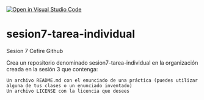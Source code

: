 [![Open in Visual Studio Code](https://classroom.github.com/assets/open-in-vscode-c66648af7eb3fe8bc4f294546bfd86ef473780cde1dea487d3c4ff354943c9ae.svg)](https://classroom.github.com/online_ide?assignment_repo_id=7759161&assignment_repo_type=AssignmentRepo)
# sesion7-tarea-individual
Sesion 7 Cefire Github


Crea un repositorio denominado sesion7-tarea-individual en la organización creada en la sesión 3 que contenga:

    Un archivo README.md con el enunciado de una práctica (puedes utilizar alguna de tus clases o un enunciado inventado)
    Un archivo LICENSE con la licencia que desees
